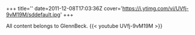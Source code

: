 +++
title=''
date=2011-12-08T17:03:36Z
cover='https://i.ytimg.com/vi/UVfj-9vM19M/sddefault.jpg'
+++

All content belongs to GlennBeck.
{{< youtube UVfj-9vM19M >}}
